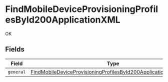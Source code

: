 # FindMobileDeviceProvisioningProfilesById200ApplicationXML

OK


## Fields

| Field                                                                                                                                                           | Type                                                                                                                                                            | Required                                                                                                                                                        | Description                                                                                                                                                     |
| --------------------------------------------------------------------------------------------------------------------------------------------------------------- | --------------------------------------------------------------------------------------------------------------------------------------------------------------- | --------------------------------------------------------------------------------------------------------------------------------------------------------------- | --------------------------------------------------------------------------------------------------------------------------------------------------------------- |
| `general`                                                                                                                                                       | [FindMobileDeviceProvisioningProfilesById200ApplicationXMLGeneral](../../models/operations/findmobiledeviceprovisioningprofilesbyid200applicationxmlgeneral.md) | :heavy_minus_sign:                                                                                                                                              | N/A                                                                                                                                                             |